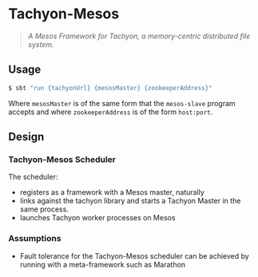 # Tachyon-Mesos

> _A Mesos Framework for Tachyon, a memory-centric distributed file system._

## Usage

```bash
$ sbt "run {tachyonUrl} {mesosMaster} {zookeeperAddress}"
```

Where `mesosMaster` is of the same form that the `mesos-slave` program accepts
and where `zookeeperAddress` is of the form `host:port`.

## Design

### Tachyon-Mesos Scheduler

The scheduler:

- registers as a framework with a Mesos master, naturally
- links against the tachyon library and starts a Tachyon Master
  in the same process.
- launches Tachyon worker processes on Mesos

### Assumptions

- Fault tolerance for the Tachyon-Mesos scheduler can be achieved by running
  with a meta-framework such as Marathon
